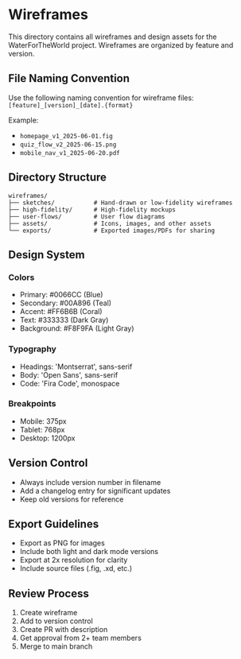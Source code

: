 # Wireframes

This directory contains all wireframes and design assets for the WaterForTheWorld project. Wireframes are organized by feature and version.

## File Naming Convention

Use the following naming convention for wireframe files:
`[feature]_[version]_[date].{format}`

Example:
- `homepage_v1_2025-06-01.fig`
- `quiz_flow_v2_2025-06-15.png`
- `mobile_nav_v1_2025-06-20.pdf`

## Directory Structure

```
wireframes/
├── sketches/           # Hand-drawn or low-fidelity wireframes
├── high-fidelity/      # High-fidelity mockups
├── user-flows/         # User flow diagrams
├── assets/             # Icons, images, and other assets
└── exports/            # Exported images/PDFs for sharing
```

## Design System

### Colors
- Primary: #0066CC (Blue)
- Secondary: #00A896 (Teal)
- Accent: #FF6B6B (Coral)
- Text: #333333 (Dark Gray)
- Background: #F8F9FA (Light Gray)

### Typography
- Headings: 'Montserrat', sans-serif
- Body: 'Open Sans', sans-serif
- Code: 'Fira Code', monospace

### Breakpoints
- Mobile: 375px
- Tablet: 768px
- Desktop: 1200px

## Version Control
- Always include version number in filename
- Add a changelog entry for significant updates
- Keep old versions for reference

## Export Guidelines
- Export as PNG for images
- Include both light and dark mode versions
- Export at 2x resolution for clarity
- Include source files (.fig, .xd, etc.)

## Review Process
1. Create wireframe
2. Add to version control
3. Create PR with description
4. Get approval from 2+ team members
5. Merge to main branch
